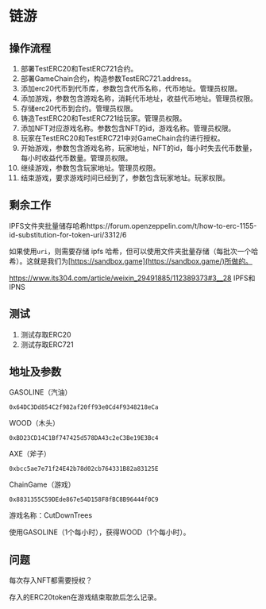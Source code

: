 # 链游

## 操作流程

1. 部署TestERC20和TestERC721合约。
2. 部署GameChain合约，构造参数TestERC721.address。
3. 添加erc20代币到代币库，参数包含代币名称，代币地址。管理员权限。
4. 添加游戏，参数包含游戏名称，消耗代币地址，收益代币地址。管理员权限。
5. 存储erc20代币到合约。管理员权限。
6. 铸造TestERC20和TestERC721给玩家。管理员权限。
7. 添加NFT对应游戏名称。参数包含NFT的id，游戏名称。管理员权限。
8. 玩家在TestERC20和TestERC721中对GameChain合约进行授权。
9. 开始游戏，参数包含游戏名称，玩家地址，NFT的id，每小时失去代币数量，每小时收益代币数量。管理员权限。
10. 继续游戏，参数包含玩家地址。管理员权限。
10. 结束游戏，要求游戏时间已经到了，参数包含玩家地址。玩家权限。

## 剩余工作

IPFS文件夹批量储存哈希https://forum.openzeppelin.com/t/how-to-erc-1155-id-substitution-for-token-uri/3312/6

如果使用`uri`，则需要存储 ipfs 哈希，但可以使用文件夹批量存储（每批次一个哈希）。这就是我们为[https://sandbox.game](https://sandbox.game/)所做的。

https://www.its304.com/article/weixin_29491885/112389373#3__28 IPFS和IPNS

## 测试

1. 测试存取ERC20
2. 测试存取ERC721

## 地址及参数

GASOLINE（汽油）

```
0x64DC3Dd854C2f982af20ff93e0Cd4F9348218eCa
```

WOOD（木头）

```
0xBD23CD14C1Bf747425d578DA43c2eC3Be19E3Bc4
```

AXE（斧子）

```
0xbcc5ae7e71f24E42b78d02cb764331B82a83125E
```

ChainGame（游戏）

```
0x8831355C59DEde867e54D158F8fBC8B96444f0C9
```

游戏名称：CutDownTrees

使用GASOLINE（1个每小时），获得WOOD（1个每小时）。

## 问题

每次存入NFT都需要授权？

存入的ERC20token在游戏结束取款后怎么记录。

